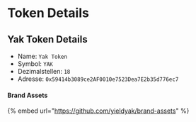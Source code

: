 # Token Details

## Yak Token Details

* Name: `Yak Token`
* Symbol: `YAK` 
* Dezimalstellen: `18` 
* Adresse: `0x59414b3089ce2AF0010e7523Dea7E2b35d776ec7` 

#### Brand Assets

{% embed url="https://github.com/yieldyak/brand-assets" %}

